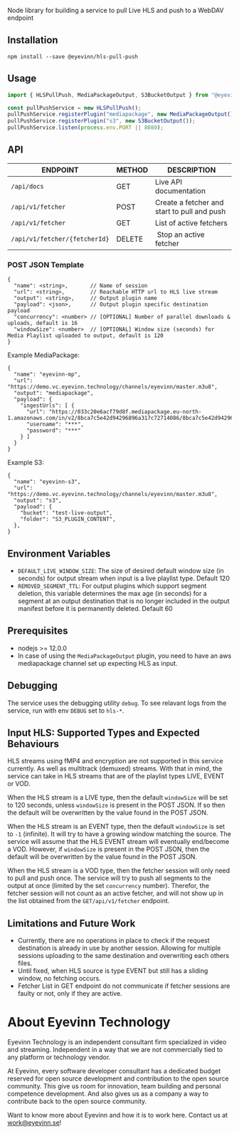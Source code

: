 Node library for building a service to pull Live HLS and push to a WebDAV endpoint

## Installation

```
npm install --save @eyevinn/hls-pull-push
```

## Usage

```javascript
import { HLSPullPush, MediaPackageOutput, S3BucketOutput } from "@eyevinn/hls-pull-push";

const pullPushService = new HLSPullPush();
pullPushService.registerPlugin("mediapackage", new MediaPackageOutput());
pullPushService.registerPlugin("s3", new S3BucketOutput());
pullPushService.listen(process.env.PORT || 8080);
```
## API

| ENDPOINT                      | METHOD | DESCRIPTION                                 |
| ----------------------------- | ------ | ------------------------------------------- |
| `/api/docs`                   | GET    | Live API documentation                      |
| `/api/v1/fetcher`             | POST   | Create a fetcher and start to pull and push |
| `/api/v1/fetcher`             | GET    | List of active fetchers                     |
| `/api/v1/fetcher/{fetcherId}` | DELETE | Stop an active fetcher                      |

### POST JSON Template

```
{
  "name": <string>,       // Name of session
  "url": <string>,        // Reachable HTTP url to HLS live stream
  "output": <string>,     // Output plugin name 
  "payload": <json>,      // Output plugin specific destination payload
  "concurrency": <number> // [OPTIONAL] Number of parallel downloads & uploads, default is 16
  "windowSize": <number>  // [OPTIONAL] Window size (seconds) for Media Playlist uploaded to output, default is 120
}
```

Example MediaPackage:
```
{
  "name": "eyevinn-mp",
  "url": "https://demo.vc.eyevinn.technology/channels/eyevinn/master.m3u8",
  "output": "mediapackage",
  "payload": {
    "ingestUrls": [ { 
      "url": "https://033c20e6acf79d8f.mediapackage.eu-north-1.amazonaws.com/in/v2/8bca7c5e42d94296896a317c72714086/8bca7c5e42d94296896a317c72714abc/channel",
      "username": "***",
      "password": "***"
    } ]
  }
}
```

Example S3:
```
{
  "name": "eyevinn-s3",
  "url": "https://demo.vc.eyevinn.technology/channels/eyevinn/master.m3u8",
  "output": "s3",
  "payload": {
    "bucket": "test-live-output",
    "folder": "S3_PLUGIN_CONTENT",
  },
}
```

## Environment Variables
- `DEFAULT_LIVE_WINDOW_SIZE`: The size of desired default window size (in seconds) for output stream when input is a live playlist type. Default 120
- `REMOVED_SEGMENT_TTL`: For output plugins which support segment deletion, this variable determines the max age (in seconds) for a segment at an output destination that is no longer included in the output manifest before it is permanently deleted. Default 60  
## Prerequisites
- nodejs >= 12.0.0
- In case of using the `MediaPackageOutput` plugin, you need to have an aws mediapackage channel set up expecting HLS as input.
## Debugging
The service uses the debugging utility `debug`. To see relavant logs from the service, run with env `DEBUG` set to `hls-*`. 

## Input HLS: Supported Types and Expected Behaviours
HLS streams using fMP4 and encryption are not supported in this service currently. As well as multitrack (demuxed) streams.
With that in mind, the service can take in HLS streams that are of the playlist types LIVE, EVENT or VOD.

When the HLS stream is a LIVE type, then the default `windowSize` will be set to 120 seconds, unless `windowSize` is present in the POST JSON. 
If so then the default will be overwritten by the value found in the POST JSON.

When the HLS stream is an EVENT type, then the default `windowSize` is set to `-1` (infinite). It will try to have a growing window matching the source.
The service will assume that the HLS EVENT stream will eventually end/become a VOD. However, if `windowSize` is present in the POST JSON, 
then the default will be overwritten by the value found in the POST JSON.  

When the HLS stream is a VOD type, then the fetcher session will only need to pull and push once. The service will try to push all segments to the output at once (limited by the set `concurrency` number). Therefor, the fetcher session will not count as an active fetcher, and will not show up in the list obtained from the `GET/api/v1/fetcher` endpoint.

## Limitations and Future Work
- Currently, there are no operations in place to check if the request destination is already in use by another session. 
Allowing for multiple sessions uploading to the same destination and overwriting each others files.
- Until fixed, when HLS source is type EVENT but still has a sliding window, no fetching occurs.
- Fetcher List in GET endpoint do not communicate if fetcher sessions are faulty or not, only if they are active.


# About Eyevinn Technology

Eyevinn Technology is an independent consultant firm specialized in video and streaming. Independent in a way that we are not commercially tied to any platform or technology vendor.

At Eyevinn, every software developer consultant has a dedicated budget reserved for open source development and contribution to the open source community. This give us room for innovation, team building and personal competence development. And also gives us as a company a way to contribute back to the open source community.

Want to know more about Eyevinn and how it is to work here. Contact us at work@eyevinn.se!